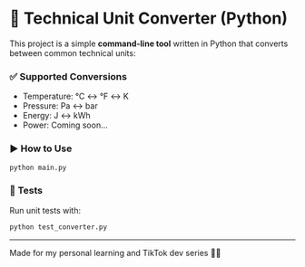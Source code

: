 # 🔁 Technical Unit Converter (Python)

This project is a simple **command-line tool** written in Python that converts between common technical units:

### ✅ Supported Conversions
- Temperature: °C ↔ °F ↔ K
- Pressure: Pa ↔ bar
- Energy: J ↔ kWh
- Power: Coming soon...

### ▶️ How to Use
```bash
python main.py
```

### 🧪 Tests
Run unit tests with:
```bash
python test_converter.py
```

---

Made for my personal learning and TikTok dev series 🎥📱
